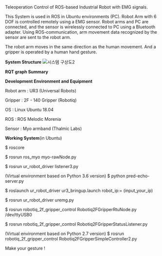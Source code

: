 Teleoperation Control of ROS-based Industrial Robot with EMG signals.

This System is used in ROS in Ubuntu environments (PC). Robot Arm with 6 DOF is controlled remotely using a EMG sensor. 
Robot arms and PC are connected, and the sensor is wirelessly connected to PC using a Bluetooth adapter. 
Using ROS-communication, arm movement data recognized by the sensor are sent to the robot arm.

The robot arm moves in the same direction as the human movement.
And a gripper is operated by a human hand gesture.


****System Structure****
![시스템 구상도2](https://user-images.githubusercontent.com/60131899/95708960-976d0a00-0c98-11eb-9fc4-d20ca56bdbd3.png)

**RQT graph Summary**



**Development Environment and Equipment**


Robot arm : UR3 (Universal Robots)

Gripper : 2F - 140 Gripper (Robotiq)

OS : Linux Ubuntu 18.04

ROS : ROS Melodic Morenia

Sensor : Myo armband (Thalmic Labs)




**Working System**(in Ubuntu)


$ roscore

$ rosrun ros_myo myo-rawNode.py

$ rosrun ur_robot_driver listener3.py

(Virtual environment based on Python 3.6 version)
$ python pred-echo-server.py

$ roslaunch ur_robot_driver ur3_bringup.launch robot_ip:= (input_your_ip)

$ rosrun ur_robot_driver uremg.py

$ rosrun robotiq_2f_gripper_control Robotiq2FGripperRtuNode.py /dev/ttyUSB0

$ rosrun robotiq_2f_gripper_control Robotiq2FGripperStatusListener.py

(Virtual environment based on Python 2.7 version)
$ rosrun robotiq_2f_gripper_control Robotiq2FGripperSimpleController2.py


Make your gesture !


